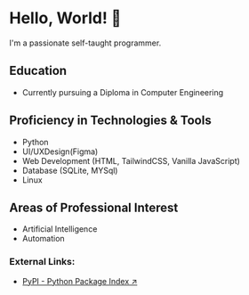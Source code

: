 # Hello, World! 👋

I'm a passionate self-taught programmer.

## Education
- Currently pursuing a Diploma in Computer Engineering

## Proficiency in Technologies & Tools
- Python
- UI/UXDesign(Figma)
- Web Development (HTML, TailwindCSS, Vanilla JavaScript)
- Database (SQLite, MYSql)
- Linux

## Areas of Professional Interest
- Artificial Intelligence
- Automation

### External Links:
- [PyPI - Python Package Index ↗](https://pypi.org/user/Sijey/)
